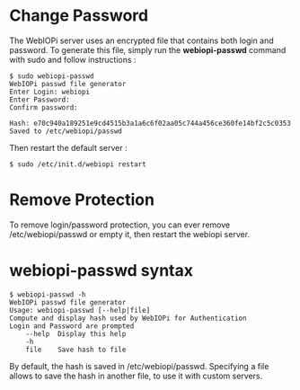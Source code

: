 # Change Password #
The WebIOPi server uses an encrypted file that contains both login and password. To generate this file, simply run the **webiopi-passwd** command with sudo and follow instructions :

```
$ sudo webiopi-passwd
WebIOPi passwd file generator
Enter Login: webiopi
Enter Password: 
Confirm password: 

Hash: e70c940a189251e9cd4515b3a1a6c6f02aa05c744a456ce360fe14bf2c5c0353
Saved to /etc/webiopi/passwd
```

Then restart the default server :
```
$ sudo /etc/init.d/webiopi restart
```

# Remove Protection #
To remove login/password protection, you can ever remove /etc/webiopi/passwd or empty it, then restart the webiopi server.

# webiopi-passwd syntax #
```
$ webiopi-passwd -h
WebIOPi passwd file generator
Usage: webiopi-passwd [--help|file]
Compute and display hash used by WebIOPi for Authentication
Login and Password are prompted
	--help	Display this help
	-h
	file	Save hash to file
```
By default, the hash is saved in /etc/webiopi/passwd. Specifying a file allows to save the hash in another file, to use it with custom servers.